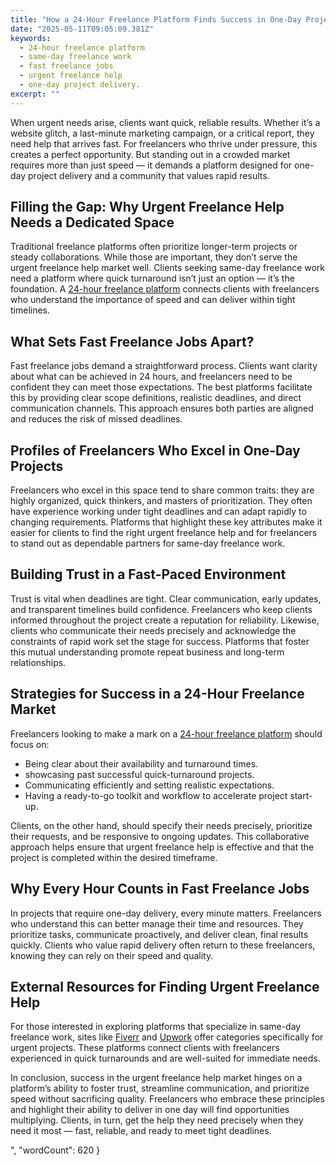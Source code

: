 ```yaml
---
title: "How a 24-Hour Freelance Platform Finds Success in One-Day Projects"
date: "2025-05-11T09:05:09.381Z"
keywords:
  - 24-hour freelance platform
  - same-day freelance work
  - fast freelance jobs
  - urgent freelance help
  - one-day project delivery.
excerpt: ""
---
```


When urgent needs arise, clients want quick, reliable results. Whether it’s a website glitch, a last-minute marketing campaign, or a critical report, they need help that arrives fast. For freelancers who thrive under pressure, this creates a perfect opportunity. But standing out in a crowded market requires more than just speed — it demands a platform designed for one-day project delivery and a community that values rapid results.

## Filling the Gap: Why Urgent Freelance Help Needs a Dedicated Space

Traditional freelance platforms often prioritize longer-term projects or steady collaborations. While those are important, they don’t serve the urgent freelance help market well. Clients seeking same-day freelance work need a platform where quick turnaround isn’t just an option — it’s the foundation. A [24-hour freelance platform](https://example.com/24-hour-freelance-platform) connects clients with freelancers who understand the importance of speed and can deliver within tight timelines.

## What Sets Fast Freelance Jobs Apart?

Fast freelance jobs demand a straightforward process. Clients want clarity about what can be achieved in 24 hours, and freelancers need to be confident they can meet those expectations. The best platforms facilitate this by providing clear scope definitions, realistic deadlines, and direct communication channels. This approach ensures both parties are aligned and reduces the risk of missed deadlines.

## Profiles of Freelancers Who Excel in One-Day Projects

Freelancers who excel in this space tend to share common traits: they are highly organized, quick thinkers, and masters of prioritization. They often have experience working under tight deadlines and can adapt rapidly to changing requirements. Platforms that highlight these key attributes make it easier for clients to find the right urgent freelance help and for freelancers to stand out as dependable partners for same-day freelance work.

## Building Trust in a Fast-Paced Environment

Trust is vital when deadlines are tight. Clear communication, early updates, and transparent timelines build confidence. Freelancers who keep clients informed throughout the project create a reputation for reliability. Likewise, clients who communicate their needs precisely and acknowledge the constraints of rapid work set the stage for success. Platforms that foster this mutual understanding promote repeat business and long-term relationships.

## Strategies for Success in a 24-Hour Freelance Market

Freelancers looking to make a mark on a [24-hour freelance platform](https://example.com/24-hour-freelance-platform) should focus on:

*   Being clear about their availability and turnaround times.
*   showcasing past successful quick-turnaround projects.
*   Communicating efficiently and setting realistic expectations.
*   Having a ready-to-go toolkit and workflow to accelerate project start-up.

Clients, on the other hand, should specify their needs precisely, prioritize their requests, and be responsive to ongoing updates. This collaborative approach helps ensure that urgent freelance help is effective and that the project is completed within the desired timeframe.

## Why Every Hour Counts in Fast Freelance Jobs

In projects that require one-day delivery, every minute matters. Freelancers who understand this can better manage their time and resources. They prioritize tasks, communicate proactively, and deliver clean, final results quickly. Clients who value rapid delivery often return to these freelancers, knowing they can rely on their speed and quality.

## External Resources for Finding Urgent Freelance Help

For those interested in exploring platforms that specialize in same-day freelance work, sites like [Fiverr](https://www.fiverr.com) and [Upwork](https://www.upwork.com) offer categories specifically for urgent projects. These platforms connect clients with freelancers experienced in quick turnarounds and are well-suited for immediate needs.

In conclusion, success in the urgent freelance help market hinges on a platform’s ability to foster trust, streamline communication, and prioritize speed without sacrificing quality. Freelancers who embrace these principles and highlight their ability to deliver in one day will find opportunities multiplying. Clients, in turn, get the help they need precisely when they need it most — fast, reliable, and ready to meet tight deadlines.

", "wordCount": 620 }